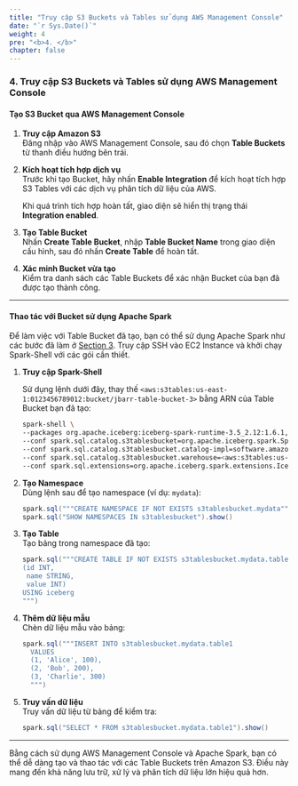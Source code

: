 ```yaml
---
title: "Truy cập S3 Buckets và Tables sử dụng AWS Management Console"
date: "`r Sys.Date()`"
weight: 4
pre: "<b>4. </b>"
chapter: false
---
```


### 4. Truy cập S3 Buckets và Tables sử dụng AWS Management Console

#### Tạo S3 Bucket qua AWS Management Console

1. **Truy cập Amazon S3**  
   Đăng nhập vào AWS Management Console, sau đó chọn **Table Buckets** từ thanh điều hướng bên trái.

   <!-- Hình ảnh 1: Giao diện chọn Table Buckets -->

2. **Kích hoạt tích hợp dịch vụ**  
   Trước khi tạo Bucket, hãy nhấn **Enable Integration** để kích hoạt tích hợp S3 Tables với các dịch vụ phân tích dữ liệu của AWS.

   <!-- Hình ảnh 2: Giao diện kích hoạt tích hợp -->

   Khi quá trình tích hợp hoàn tất, giao diện sẽ hiển thị trạng thái **Integration enabled**.

   <!-- Hình ảnh 3: Giao diện sau khi tích hợp thành công -->

3. **Tạo Table Bucket**  
   Nhấn **Create Table Bucket**, nhập **Table Bucket Name** trong giao diện cấu hình, sau đó nhấn **Create Table** để hoàn tất.

   <!-- Hình ảnh 4: Giao diện tạo Table Bucket -->

4. **Xác minh Bucket vừa tạo**  
   Kiểm tra danh sách các Table Buckets để xác nhận Bucket của bạn đã được tạo thành công.

   <!-- Hình ảnh 5: Giao diện kiểm tra Table Bucket -->

---

#### Thao tác với Bucket sử dụng Apache Spark

Để làm việc với Table Bucket đã tạo, bạn có thể sử dụng Apache Spark như các bước đã làm ở [Section 3](../3-accessing-buckets-and-tables-via-command-line/#cài-đặt-và-sử-dụng-apache-spark-để-quản-lý-tables). Truy cập SSH vào EC2 Instance và khởi chạy Spark-Shell với các gói cần thiết.

1. **Truy cập Spark-Shell**

   Sử dụng lệnh dưới đây, thay thế `<aws:s3tables:us-east-1:0123456789012:bucket/jbarr-table-bucket-3>` bằng ARN của Table Bucket bạn đã tạo:

   ```bash
   spark-shell \
   --packages org.apache.iceberg:iceberg-spark-runtime-3.5_2.12:1.6.1,software.amazon.s3tables:s3-tables-catalog-for-iceberg-runtime:0.1.3,software.amazon.awssdk:s3:2.20.42,software.amazon.awssdk:sts:2.20.42,software.amazon.awssdk:kms:2.20.42,software.amazon.awssdk:glue:2.20.42,software.amazon.awssdk:dynamodb:2.20.42 \
   --conf spark.sql.catalog.s3tablesbucket=org.apache.iceberg.spark.SparkCatalog \
   --conf spark.sql.catalog.s3tablesbucket.catalog-impl=software.amazon.s3tables.iceberg.S3TablesCatalog \
   --conf spark.sql.catalog.s3tablesbucket.warehouse=<aws:s3tables:us-east-1:0123456789012:bucket/jbarr-table-bucket-3> \
   --conf spark.sql.extensions=org.apache.iceberg.spark.extensions.IcebergSparkSessionExtensions
   ```

   <!-- Hình ảnh 6: Giao diện Spark-Shell sau khi kết nối -->

2. **Tạo Namespace**  
   Dùng lệnh sau để tạo namespace (ví dụ: `mydata`):

   ```scala
   spark.sql("""CREATE NAMESPACE IF NOT EXISTS s3tablesbucket.mydata""")
   spark.sql("SHOW NAMESPACES IN s3tablesbucket").show()
   ```

   <!-- Hình ảnh 7: Giao diện sau khi tạo namespace -->

3. **Tạo Table**  
   Tạo bảng trong namespace đã tạo:

   ```scala
   spark.sql("""CREATE TABLE IF NOT EXISTS s3tablesbucket.mydata.table1
   (id INT,
    name STRING,
    value INT)
   USING iceberg
   """)
   ```

   <!-- Hình ảnh 8: Giao diện sau khi tạo table -->

4. **Thêm dữ liệu mẫu**  
   Chèn dữ liệu mẫu vào bảng:

   ```scala
   spark.sql("""INSERT INTO s3tablesbucket.mydata.table1
     VALUES
     (1, 'Alice', 100),
     (2, 'Bob', 200),
     (3, 'Charlie', 300)
     """)
   ```

   <!-- Hình ảnh 9: Giao diện sau khi thêm dữ liệu -->

5. **Truy vấn dữ liệu**  
   Truy vấn dữ liệu từ bảng để kiểm tra:

   ```scala
   spark.sql("SELECT * FROM s3tablesbucket.mydata.table1").show()
   ```

   <!-- Hình ảnh 10: Giao diện hiển thị kết quả truy vấn -->

---

Bằng cách sử dụng AWS Management Console và Apache Spark, bạn có thể dễ dàng tạo và thao tác với các Table Buckets trên Amazon S3. Điều này mang đến khả năng lưu trữ, xử lý và phân tích dữ liệu lớn hiệu quả hơn.